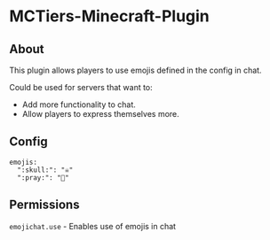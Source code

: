 # MCTiers-Minecraft-Plugin

## About

This plugin allows players to use emojis defined in the config in chat.

Could be used for servers that want to:

- Add more functionality to chat.
- Allow players to express themselves more.

## Config

```
emojis:
  ":skull:": "☠"
  ":pray:": "🤲"
```

## Permissions

`emojichat.use` - Enables use of emojis in chat

